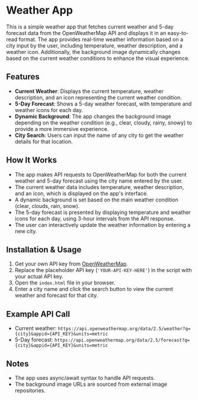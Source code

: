 # Weather App

This is a simple weather app that fetches current weather and 5-day forecast data from the OpenWeatherMap API and displays it in an easy-to-read format. The app provides real-time weather information based on a city input by the user, including temperature, weather description, and a weather icon. Additionally, the background image dynamically changes based on the current weather conditions to enhance the visual experience.

## Features
- **Current Weather**: Displays the current temperature, weather description, and an icon representing the current weather condition.
- **5-Day Forecast**: Shows a 5-day weather forecast, with temperature and weather icons for each day.
- **Dynamic Background**: The app changes the background image depending on the weather condition (e.g., clear, cloudy, rainy, snowy) to provide a more immersive experience.
- **City Search**: Users can input the name of any city to get the weather details for that location.

## How It Works
- The app makes API requests to OpenWeatherMap for both the current weather and 5-day forecast using the city name entered by the user.
- The current weather data includes temperature, weather description, and an icon, which is displayed on the app's interface.
- A dynamic background is set based on the main weather condition (clear, clouds, rain, snow).
- The 5-day forecast is presented by displaying temperature and weather icons for each day, using 3-hour intervals from the API response.
- The user can interactively update the weather information by entering a new city.

## Installation & Usage
1. Get your own API key from [OpenWeatherMap](https://openweathermap.org/api).
2. Replace the placeholder API key (`'YOUR-API-KEY-HERE'`) in the script with your actual API key.
3. Open the `index.html` file in your browser.
4. Enter a city name and click the search button to view the current weather and forecast for that city.

## Example API Call
- Current weather: `https://api.openweathermap.org/data/2.5/weather?q={city}&appid={API_KEY}&units=metric`
- 5-Day forecast: `https://api.openweathermap.org/data/2.5/forecast?q={city}&appid={API_KEY}&units=metric`

## Notes
- The app uses async/await syntax to handle API requests.
- The background image URLs are sourced from external image repositories.
